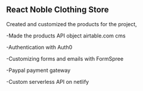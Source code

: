 ## React Noble Clothing Store

Created and customized the products for the project,

-Made the products API object airtable.com cms 

-Authentication with Auth0

-Customizing forms and emails with FormSpree

-Paypal payment gateway

-Custom serverless API on netlify
